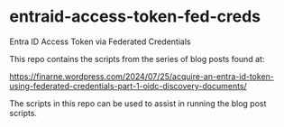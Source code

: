 # entraid-access-token-fed-creds
Entra ID Access Token via Federated Credentials

This repo contains the scripts from the series of blog posts found at:

https://finarne.wordpress.com/2024/07/25/acquire-an-entra-id-token-using-federated-credentials-part-1-oidc-discovery-documents/

The scripts in this repo can be used to assist in running the blog post scripts.